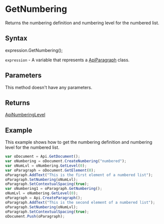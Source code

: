 # GetNumbering

Returns the numbering definition and numbering level for the numbered list.

## Syntax

expression.GetNumbering();

`expression` - A variable that represents a [ApiParagraph](../ApiParagraph.md) class.

## Parameters

This method doesn't have any parameters.

## Returns

[ApiNumberingLevel](../../ApiNumberingLevel/ApiNumberingLevel.md)

## Example

This example shows how to get the numbering definition and numbering level for the numbered list.

```javascript
var oDocument = Api.GetDocument();
var oNumbering = oDocument.CreateNumbering("numbered");
var oNumLvl = oNumbering.GetLevel(0);
var oParagraph = oDocument.GetElement(0);
oParagraph.AddText("This is the first element of a numbered list");
oParagraph.SetNumbering(oNumLvl);
oParagraph.SetContextualSpacing(true);
var oNumbering1 = oParagraph.GetNumbering();
oNumLvl = oNumbering.GetLevel(0);
oParagraph = Api.CreateParagraph();
oParagraph.AddText("This is the second element of a numbered list");
oParagraph.SetNumbering(oNumLvl);
oParagraph.SetContextualSpacing(true);
oDocument.Push(oParagraph);
```
